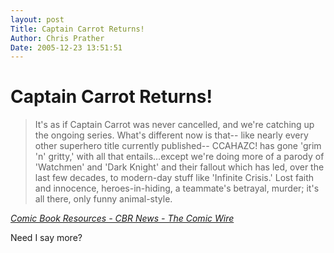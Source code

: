 ```yaml
---
layout: post
Title: Captain Carrot Returns!  
Author: Chris Prather
Date: 2005-12-23 13:51:51
---
```


# Captain Carrot Returns!
<blockquote>
It's as if Captain Carrot was never cancelled, and we're catching up the ongoing series. What's different now is that-- like nearly every other superhero title currently published-- CCAHAZC! has gone 'grim 'n' gritty,' with all that entails…except we're doing more of a parody of 'Watchmen' and 'Dark Knight' and their fallout which has led, over the last few decades, to modern-day stuff like 'Infinite Crisis.' Lost faith and innocence, heroes-in-hiding, a teammate's betrayal, murder; it's all there, only funny animal-style.</blockquote>
<cite><a title="Comic Book Resources - CBR News - The Comic Wire" href="http://www.comicbookresources.com/news/newsitem.cgi?id=6273">Comic Book Resources - CBR News - The Comic Wire</a>
</cite>

Need I say more?

